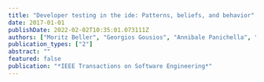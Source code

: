 ```yaml
---
title: "Developer testing in the ide: Patterns, beliefs, and behavior"
date: 2017-01-01
publishDate: 2022-02-02T10:35:01.073111Z
authors: ["Moritz Beller", "Georgios Gousios", "Annibale Panichella", "Sebastian Proksch", "Sven Amann", "Andy Zaidman"]
publication_types: ["2"]
abstract: ""
featured: false
publication: "*IEEE Transactions on Software Engineering*"
---
```


